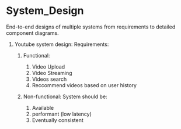 # System_Design
End-to-end designs of multiple systems from requirements to detailed component diagrams.

1. Youtube system design:
   Requirements:
     1. Functional:
         1. Video Upload
         2. Video Streaming
         3. Videos search
         4. Reccommend videos based on user history
     
     2. Non-functional:
         System should be:
          1. Available
          2. performant (low latency)
          3. Eventually consistent
